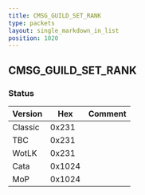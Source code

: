 ```yaml
---
title: CMSG_GUILD_SET_RANK
type: packets
layout: single_markdown_in_list
position: 1020
---
```


## CMSG_GUILD_SET_RANK

### Status

Version    | Hex        | Comment
---------- | ---------- | ---------- 
Classic    | 0x231      | 
TBC        | 0x231      | 
WotLK      | 0x231      | 
Cata       | 0x1024     | 
MoP        | 0x1024     | 